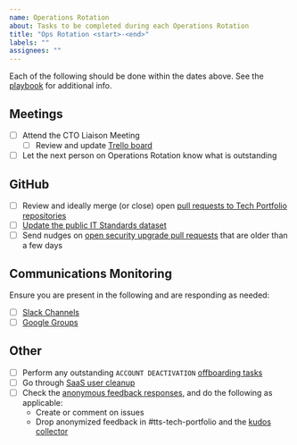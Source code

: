 ```yaml
---
name: Operations Rotation
about: Tasks to be completed during each Operations Rotation
title: "Ops Rotation <start>-<end>"
labels: ""
assignees: ""
---
```


Each of the following should be done within the dates above. See the [playbook](https://github.com/18F/tts-tech-portfolio/blob/master/how_we_work/ops_rotation.md) for additional info.

## Meetings

- [ ] Attend the CTO Liaison Meeting
  - [ ] Review and update [Trello board](https://trello.com/b/BFp37KQ6/gsa-cto-tts-liaison)
- [ ] Let the next person on Operations Rotation know what is outstanding

## GitHub

- [ ] Review and ideally merge (or close) open [pull requests to Tech Portfolio repositories](https://github.com/orgs/18F/projects/19?fullscreen=true)
- [ ] [Update the public IT Standards dataset](https://github.com/GSA/data/tree/master/enterprise-architecture#updating-the-list)
- [ ] Send nudges on [open security upgrade pull requests](https://github.com/search?o=asc&q=user%3A18F+user%3AGSA+author%3Aapp%2Fdependabot+is%3Aopen+archived%3Afalse&s=created&type=Issues) that are older than a few days

## Communications Monitoring

Ensure you are present in the following and are responding as needed:

- [ ] [Slack Channels](https://github.com/18F/tts-tech-portfolio/blob/master/Operations%20Rotation%20-%20Playbook.md#slack-channels)
- [ ] [Google Groups](https://github.com/18F/tts-tech-portfolio/blob/master/Operations%20Rotation%20-%20Playbook.md#google-groups)

## Other

- [ ] Perform any outstanding `ACCOUNT DEACTIVATION` [offboarding tasks](https://docs.google.com/spreadsheets/d/1rp8n78tFHqyvvHzsYuBo_XE3Jg1LwOuOX-R9TMRnZI8/edit#gid=1012037864)
- [ ] Go through [SaaS user cleanup](https://docs.google.com/spreadsheets/d/16K3QEUdaXhSjeP-2vVGOX9PulRhlKqXXLnrx_RAZFJc/edit#gid=1913829200)
- [ ] Check the [anonymous feedback responses](https://docs.google.com/spreadsheets/d/1ahj7CuoTAYr5c7miDCeGhplYx_wW1yj6ApMFLRdY-7Q/edit?usp=forms_web_b#gid=1730986218), and do the following as applicable:
  - Create or comment on issues
  - Drop anonymized feedback in #tts-tech-portfolio and the [kudos collector](https://docs.google.com/document/d/1JucZ_-P84VJLQ-ZI-VcYV2PVWOEuSW5DKCebCZECmTk/edit)
